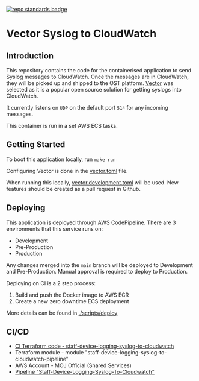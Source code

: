 [![repo standards badge](https://img.shields.io/badge/dynamic/json?color=blue&style=flat&logo=github&labelColor=32393F&label=MoJ%20Compliant&query=%24.result&url=https%3A%2F%2Foperations-engineering-reports.cloud-platform.service.justice.gov.uk%2Fapi%2Fv1%2Fcompliant_public_repositories%2Fstaff-device-logging-syslog-to-cloudwatch)](https://operations-engineering-reports.cloud-platform.service.justice.gov.uk/public-github-repositories.html#staff-device-logging-syslog-to-cloudwatch "Link to report")

# Vector Syslog to CloudWatch

## Introduction

This repository contains the code for the containerised application to send Syslog messages to CloudWatch.
Once the messages are in CloudWatch, they will be picked up and shipped to the OST platform. [Vector](https://vector.dev/) was selected as it is a popular open source solution for getting syslogs into CloudWatch.

It currently listens on `UDP` on the default port `514` for any incoming messages.

This container is run in a set AWS ECS tasks.

## Getting Started

To boot this application locally, run `make run`

Configuring Vector is done in the [vector.toml](./docker/vector.toml) file.

When running this locally, [vector.development.toml](./docker/vector.development.toml) will be used.
New features should be created as a pull request in Github.

## Deploying

This application is deployed through AWS CodePipeline. There are 3 environments that this service runs on:

- Development
- Pre-Production
- Production

Any changes merged into the `main` branch will be deployed to Development and Pre-Production.
Manual approval is required to deploy to Production.

Deploying on CI is a 2 step process:

1. Build and push the Docker image to AWS ECR
2. Create a new zero downtime ECS deployment

More details can be found in [./scripts/deploy](./scripts/deploy)

## CI/CD

- [CI Terraform code - staff-device-logging-syslog-to-cloudwatch](https://github.com/ministryofjustice/staff-device-logging-syslog-to-cloudwatch)
- Terraform module - module "staff-device-logging-syslog-to-cloudwatch-pipeline"
- AWS Account - MOJ Official (Shared Services)
- [Pipeline "Staff-Device-Logging-Syslog-To-Cloudwatch"](https://eu-west-2.console.aws.amazon.com/codesuite/codepipeline/pipelines/Staff-Device-Logging-Syslog-To-Cloudwatch/view?region=eu-west-2)